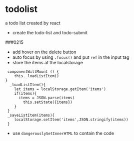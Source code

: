 # todolist
a todo list created by react

* create the todo-list and todo-submit

###0215
* add hover on the delete button
* auto focus by using `.focus()` and put `ref` in the input tag
* store the items at the localstorage 
```
 componentWillMount () {
    this._loadListItem()
}
  _loadListItem(){
    let items = localStorage.getItem('items')
    if(items){
      items = JSON.parse(items)
        this.setState({items})
    }
 }
 _saveListItem(items){
    localStorage.setItem('items',JSON.stringify(items))
 }
 ```
* use `dangerouslySetInnerHTML` to contain the code 
